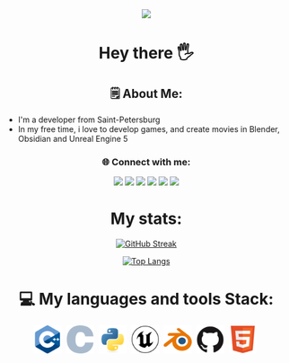 <div id="header" align="center">

  <img src="https://media1.giphy.com/media/v1.Y2lkPTc5MGI3NjExb3ltbXRmYnBxMWl2ZHhsMjhsY21uNHd1dXhqbXAwdXY3Yjl6MGZwOSZlcD12MV9pbnRlcm5hbF9naWZfYnlfaWQmY3Q9cw/QssGEmpkyEOhBCb7e1/giphy.gif" width="100"/>

</div>

<h1 align="center"> Hey there 🖐️</h1>

<h2 align="center"> 🗒️ About Me: </h1>

- I'm a developer from Saint-Petersburg
- In my free time, i love to develop games, and create movies in Blender, Obsidian and Unreal Engine 5

<h3 align="center"> 🌐 Connect with me: </h2>

<div align="center">

  <a href=https://t.me/MrRyzen><img src="https://img.shields.io/badge/telegram-808080?style=for-the-badge&logo=telegram&logoColor=white"/></a>
  <a href=https://steamcommunity.com/id/-Mr-EvgOr-><img src="https://img.shields.io/badge/steam-666666?style=for-the-badge&logo=steam&logoColor=white"/></a>
  <a href=https://vk.com/mr_ryzen><img src="https://img.shields.io/badge/vk-f2d8bd?style=for-the-badge&logo=vk&logoColor=white"/></a>
  <a href=https://www.youtube.com/@Shedros-Studio><img src="https://img.shields.io/badge/ Youtube-f2e8c9?style=for-the-badge&logo=youtube&logoColor=white"/></a>
  <a href=https://t.me/ShedrosStudio><img src="https://img.shields.io/badge/telegram-f2e8c9?style=for-the-badge&logo=telegram&logoColor=white"/></a>
  <a href=https://discord.com/invite/gw3AmHUBGb><img src="https://img.shields.io/badge/discord-e8d6a0?style=for-the-badge&logo=discord&logoColor=white"/></a>

</div>

<h1 align="center"> My stats:</h2>

<div align="center">

[![GitHub Streak](https://streak-stats.demolab.com/?user=Mr-Ryzen-dev&theme=tokyonight&hide_border=true)](https://git.io/streak-stats)

[![Top Langs](https://github-readme-stats.vercel.app/api/top-langs/?username=Mr-Ryzen-dev&theme=tokyonight&hide_border=true)](https://github.com/anuraghazra/github-readme-stats)

</div>

<h1  align="center">💻 My languages and tools Stack: </h1>

<div align="center">

  <img src="https://github.com/devicons/devicon/blob/master/icons/cplusplus/cplusplus-original.svg" title="C++" alt="CPP" width="50" height="50"/>&nbsp;
  <img src="https://github.com/devicons/devicon/blob/master/icons/c/c-original.svg" title="C" alt="C" width="50" height="50"/>&nbsp;
  <img src="https://github.com/devicons/devicon/blob/master/icons/python/python-original.svg" title="Python" alt="Python" width="50" height="50"/>&nbsp;
  <img src="https://github.com/devicons/devicon/blob/master/icons/unrealengine/unrealengine-original.svg" title="Unreal Engine" alt="UnrealEngine" width="50" height="50"/>&nbsp;
  <img src="https://github.com/devicons/devicon/blob/master/icons/blender/blender-original.svg" title="Blender" alt="Blender3D" width="50" height="50"/>&nbsp;
  <img src="https://github.com/devicons/devicon/blob/master/icons/github/github-original.svg" title="GitHub" alt="GitHub" width="50" height="50"/>&nbsp;
  <img src="https://github.com/devicons/devicon/blob/master/icons/html5/html5-original.svg" title="HTML" alt="HTML" width="50" height="50"/>&nbsp;

</div>